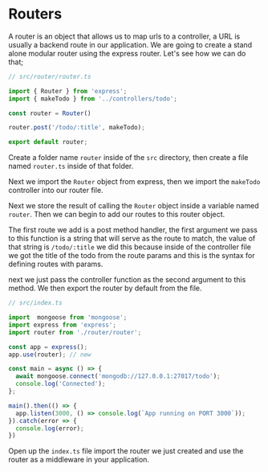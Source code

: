 # Routers

A router is an object that allows us to map urls to a controller, a URL is usually a backend route in our application. We are going to create a stand alone modular router using the express router. Let's see how we can do that;

```typescript
// src/router/router.ts

import { Router } from 'express';
import { makeTodo } from '../controllers/todo';

const router = Router()

router.post('/todo/:title', makeTodo);

export default router;
```

Create a folder name `router` inside of the `src` directory, then create a file named `router.ts` inside of that folder. 

Next we import the `Router` object from express, then we import the `makeTodo` controller into our router file.

Next we store the result of calling the `Router` object inside a variable named `router`. Then we can begin to add our routes to this router object.

The first route we add is a post method handler, the first argument we pass to this function is a string that will serve as the route to match, the value of that string is `/todo/:title` we did this because inside of the controller file we got the title of the todo from the route params and this is the syntax for defining routes with params.

next we just pass the controller function as the second argument to this method. We then export the router by default from the file.

```typescript
// src/index.ts

import  mongoose from 'mongoose';
import express from 'express';
import router from './router/router';

const app = express();
app.use(router); // new

const main = async () => {
  await mongoose.connect('mongodb://127.0.0.1:27017/todo');
  console.log('Connected');
};

main().then(() => {
  app.listen(3000, () => console.log(`App running on PORT 3000`));
}).catch(error => {
  console.log(error);
})
```
Open up the `index.ts` file import the router we just created and use the router as a middleware in your application.